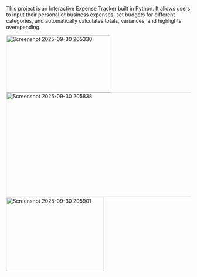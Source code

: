 This project is an Interactive Expense Tracker built in Python. It allows users to input their personal or business expenses, set budgets for different categories, and automatically calculates totals, variances, and highlights overspending.

<img width="284" height="156" alt="Screenshot 2025-09-30 205330" src="https://github.com/user-attachments/assets/8c8d6f8b-65a8-4e0d-9011-ff91f4fdf88e" />
<img width="574" height="286" alt="Screenshot 2025-09-30 205838" src="https://github.com/user-attachments/assets/df513175-7580-4cc0-8fac-0a707f6380e4" />
<img width="267" height="202" alt="Screenshot 2025-09-30 205901" src="https://github.com/user-attachments/assets/78693240-3b4a-437e-8124-a5d37dfe012a" />
